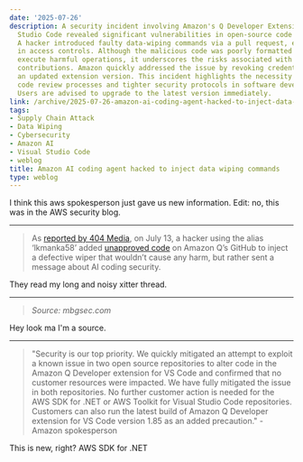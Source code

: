 ```yaml
---
date: '2025-07-26'
description: A security incident involving Amazon's Q Developer Extension for Visual
  Studio Code revealed significant vulnerabilities in open-source code management.
  A hacker introduced faulty data-wiping commands via a pull request, exploiting misconfigurations
  in access controls. Although the malicious code was poorly formatted and did not
  execute harmful operations, it underscores the risks associated with open-source
  contributions. Amazon quickly addressed the issue by revoking credentials and releasing
  an updated extension version. This incident highlights the necessity for robust
  code review processes and tighter security protocols in software development environments.
  Users are advised to upgrade to the latest version immediately.
link: /archive/2025-07-26-amazon-ai-coding-agent-hacked-to-inject-data-wiping-commands
tags:
- Supply Chain Attack
- Data Wiping
- Cybersecurity
- Amazon AI
- Visual Studio Code
- weblog
title: Amazon AI coding agent hacked to inject data wiping commands
type: weblog
---
```


I think this aws spokesperson just gave us new information.
Edit: no, this was in the AWS security blog.

---

> As [reported by 404 Media](https://www.404media.co/hacker-plants-computer-wiping-commands-in-amazons-ai-coding-agent/), on July 13, a hacker using the alias ‘lkmanka58’ added [unapproved code](https://x.com/mbrg0/status/1948113296302952812) on Amazon Q’s GitHub to inject a defective wiper that wouldn’t cause any harm, but rather sent a message about AI coding security.

They read my long and noisy xitter thread.

---

> _Source: mbgsec.com_

Hey look ma I'm a source.

---

> "Security is our top priority. We quickly mitigated an attempt to exploit a known issue in two open source repositories to alter code in the Amazon Q Developer extension for VS Code and confirmed that no customer resources were impacted. We have fully mitigated the issue in both repositories. No further customer action is needed for the AWS SDK for .NET or AWS Toolkit for Visual Studio Code repositories. Customers can also run the latest build of Amazon Q Developer extension for VS Code version 1.85 as an added precaution." - Amazon spokesperson

This is new, right? AWS SDK for .NET


